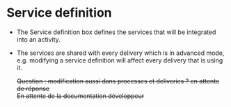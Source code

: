 <!--
parent:
    title: Process_Authoring
author:
    - 'Jérôme Bogaerts'
created_at: '2012-03-29 16:07:22'
updated_at: '2013-03-13 14:29:49'
tags:
    - 'Process Authoring'
-->

Service definition
==================

-   The Service definition box defines the services that will be integrated into an activity.
-   The services are shared with every delivery which is in advanced mode, e.g. modifying a service definition will affect every delivery that is using it.<br/>

    ~~Question : modification aussi dans processes et deliveries ? en attente de réponse~~<br/>
    ~~En attente de la documentation développeur~~

